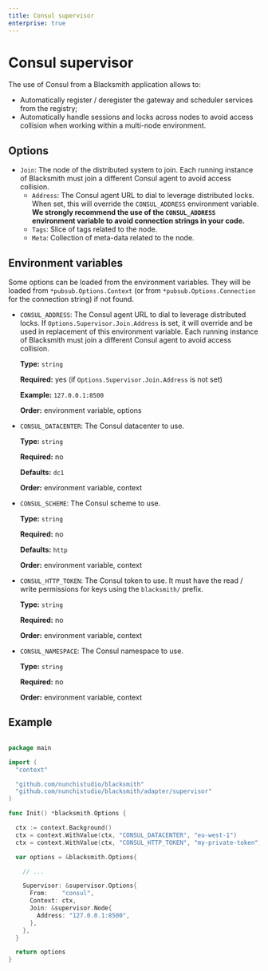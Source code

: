```yaml
---
title: Consul supervisor
enterprise: true
---
```


# Consul supervisor

The use of Consul from a Blacksmith application allows to:
- Automatically register / deregister the gateway and scheduler services from the
  registry;
- Automatically handle sessions and locks across nodes to avoid access collision
  when working within a multi-node environment.

## Options

- `Join`: The node of the distributed system to join. Each running instance of
  Blacksmith must join a different Consul agent to avoid access collision.
  - `Address`: The Consul agent URL to dial to leverage distributed locks. When
  set, this will override the `CONSUL_ADDRESS` environment variable. **We strongly
  recommend the use of the `CONSUL_ADDRESS` environment variable to avoid
  connection strings in your code.**
  - `Tags`: Slice of tags related to the node.
  - `Meta`: Collection of meta-data related to the node.

## Environment variables

Some options can be loaded from the environment variables. They will be loaded
from `*pubsub.Options.Context` (or from `*pubsub.Options.Connection` for the
connection string) if not found.

- `CONSUL_ADDRESS`: The Consul agent URL to dial to leverage distributed locks.
  If `Options.Supervisor.Join.Address` is set, it will override and be used in
  replacement of this environment variable. Each running instance of Blacksmith
  must join a different Consul agent to avoid access collision.

  **Type:** `string`

  **Required:** yes (if `Options.Supervisor.Join.Address` is not set)

  **Example:** `127.0.0.1:8500`

  **Order:** environment variable, options

- `CONSUL_DATACENTER`: The Consul datacenter to use.
  
  **Type:** `string`

  **Required:** no

  **Defaults:** `dc1`

  **Order:** environment variable, context

- `CONSUL_SCHEME`: The Consul scheme to use.

  **Type:** `string`
  
  **Required:** no

  **Defaults:** `http`

  **Order:** environment variable, context

- `CONSUL_HTTP_TOKEN`: The Consul token to use. It must have the read / write
  permissions for keys using the `blacksmith/` prefix.

  **Type:** `string`
  
  **Required:** no

  **Order:** environment variable, context

- `CONSUL_NAMESPACE`: The Consul namespace to use.

  **Type:** `string`
  
  **Required:** no

  **Order:** environment variable, context

## Example

```go

package main

import (
  "context"

  "github.com/nunchistudio/blacksmith"
  "github.com/nunchistudio/blacksmith/adapter/supervisor"
)

func Init() *blacksmith.Options {

  ctx := context.Background()
  ctx = context.WithValue(ctx, "CONSUL_DATACENTER", "eu-west-1")
  ctx = context.WithValue(ctx, "CONSUL_HTTP_TOKEN", "my-private-token")

  var options = &blacksmith.Options{

    // ...

    Supervisor: &supervisor.Options{
      From:    "consul",
      Context: ctx,
      Join: &supervisor.Node{
        Address: "127.0.0.1:8500",
      },
    },
  }

  return options
}
```
